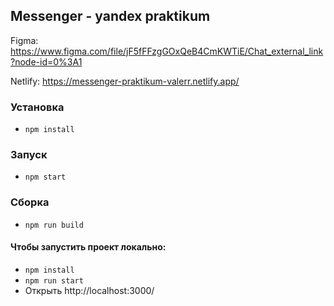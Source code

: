 ## Messenger - yandex praktikum
Figma: https://www.figma.com/file/jF5fFFzgGOxQeB4CmKWTiE/Chat_external_link?node-id=0%3A1

Netlify: https://messenger-praktikum-valerr.netlify.app/

### Установка
- `npm install`
### Запуск
- `npm start`
### Сборка
- `npm run build`

#### Чтобы запустить проект локально:
- `npm install`
- `npm run start`
- Открыть http://localhost:3000/
